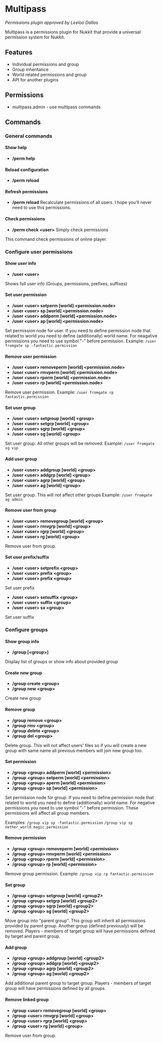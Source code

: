 # Multipass
_Permissions plugin approved by Leeloo Dallas_

Multipass is a permissions plugin for Nukkit that provide a universal permission system for Nukkit.

## Features
* Individual permissions and group
* Group inheritance
* World related permissions and group
* API for another plugins

## Permissions
* multipass.admin - use multipass commands

## Commands
### General commands
#### Show help
* **/perm help**

#### Reload configuration
* **/perm reload**

#### Refresh permissions
* **/perm reload**
Recalculate permissions of all users. I hope you'll never need to use
this permissions.

#### Check permissions
* **/perm check \<user>**
Simply check permissions

This command check permissions of online player.

### Configure user permissions
#### Show user info
* **/user \<user>**

Shows full user info (Groups, permissions, prefixes, suffixes)

#### Set user permission
* **/user \<user> setperm \[world] \<permission.node>**
* **/user \<user> sp \[world] \<permission.node>**
* **/user \<user> addperm \[world] \<permission.node>**
* **/user \<user> ap \[world] \<permission.node>**

Set permission node for user. If you need to define permission node 
that related to world you need to define (additionally) world name.
For neagative permissions you need to use symbol "-" before permission.
Example:
``/user fromgate sp -fantastic.permission``

#### Remove user permission
* **/user \<user> removeperm \[world] \<permission.node>**
* **/user \<user> rmvperm \[world] \<permission.node>**
* **/user \<user> rperm \[world] \<permission.node>**
* **/user \<user> rp \[world] \<permission.node>**

Remove user permission.
Example:
``/user fromgate rp fantastic.permission``

#### Set user group
* **/user \<user> setgroup \[world] \<group>**
* **/user \<user> setgrp \[world] \<group>**
* **/user \<user> sgrp \[world] \<group>**
* **/user \<user> sg \[world] \<group>**

Set user group. All other groups will be removed.
Example:
``/user fromgate sg vip``

#### Add user group
* **/user \<user> addgroup \[world] \<group>**
* **/user \<user> addgrp \[world] \<group>**
* **/user \<user> agrp \[world] \<group>**
* **/user \<user> ag \[world] \<group>**

Set user group. This will not affect other groups
Example:
``/user fromgate ag admin``

#### Remove user from group
* **/user \<user> removegroup \[world] \<group>**
* **/user \<user> rmvgrp \[world] \<group>**
* **/user \<user> rgrp \[world] \<group>**
* **/user \<user> rg \[world] \<group>**

Remove user from group.

#### Set user prefix/suffix
* **/user \<user> setprefix \<group>**
* **/user \<user> prefix \<group>**
* **/user \<user> prefix \<group>**

Set user prefix


* **/user \<user> setsuffix \<group>**
* **/user \<user> suffix \<group>**
* **/user \<user> sx \<group>**

Set user suffix

### Configure groups
#### Show group info
* **/group \[\<group>]**

Display list of groups or show info about provided group

#### Create new group
* **/group create \<group>**
* **/group new \<group>**

Create new group

#### Remove group
* **/group remove \<group>**
* **/group rmv \<group>**
* **/group delete \<group>**
* **/group del \<group>**

Delete group. This will not affect users' files so if you will create
a new group with same name all previous members will join new group too.

#### Set permission
* **/group \<group> addperm \[world] \<permission>**
* **/group \<group> setperm \[world] \<permission>**
* **/group \<group> aperm \[world] \<permission>**
* **/group \<group> sp \[world] \<permission>**

Set permission node for group. If you need to define permission node 
that related to world you need to define (additionally) world name.
For negative permissions you need to use symbol "-" before permission.
These permissions will affect all group members.

Examples:
``/group vip sp -fantastic.permission``
``/group vip sp nether_world magic.permission``

#### Remove permission
* **/group \<group> removeperm \[world] \<permission>**
* **/group \<group> rmvperm \[world] \<permission>**
* **/group \<group> rperm \[world] \<permission>**
* **/group \<group> rp \[world] \<permission>**

Remove group permission.
Example:
``/group vip rp fantastic.permission``

#### Set group
* **/group \<group> setgroup \[world] \<group2>**
* **/group \<group> setgrp \[world] \<group2>**
* **/group \<group> sgrp \[world] \<group2>**
* **/group \<group> sg \[world] \<group2>**

Move group into "parent group". This group will inherit all permissions provided by parent group.
Another group (defined previously) will be removed.
Players - members of target group will have permissions defined by target and parent group.
 
#### Add group
* **/group \<group> addgroup \[world] \<group2>**
* **/group \<group> addgrp \[world] \<group2>**
* **/group \<group> agrp \[world] \<group2>**
* **/group \<group> ag \[world] \<group2>**

Add additional parent group to target group.
Players - members of target group will have permissions defined by all groups.

#### Remove linked group
* **/group \<user> removegroup \[world] \<group>**
* **/group \<user> rmvgrp \[world] \<group>**
* **/group \<user> rgrp \[world] \<group>**
* **/group \<user> rg \[world] \<group>**

Remove user from group.